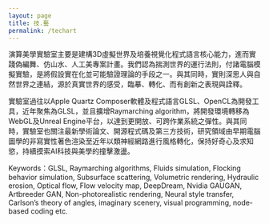 ```yaml
---
layout: page
title: 技.藝
permalink: /techart
---
```


演算美學實驗室主要是建構3D虛擬世界及培養視覺化程式語言核心能力，進而實踐偽編舞、仿山水、人工美專案計畫。我們認為揣測世界的運行法則，付諸電腦模擬實驗，是將假設實在化並可能驗證理論的手段之一。與其同時，實則深思人與自然世界之連結，源於真實世界的感受，臨摹、轉化、而有創新之表現與詮釋。

實驗室過往以Apple Quartz Composer軟體及程式語言GLSL、OpenCL為開發工具，近年聚焦為GLSL，並且擴增Raymarching algorithm，將開發環境轉移為WebGL及Unreal Engine平台，以達到更開放、可跨作業系統之彈性。與其同時，實驗室也關注最新學術論文、開源程式碼及第三方技術，研究領域由早期電腦圖學的非寫實性著色渲染至近年以類神經網路進行風格轉化，保持好奇心及求知慾，持續摸索AI科技與美學的撞擊激盪。

Keywords：GLSL, Raymarching algorithms, Fluids simulation, Flocking behavior simulation, Subsurface scattering, Volumetric rendering, Hydraulic erosion, Optical flow, Flow velocity map, DeepDream, Nvidia GAUGAN, Artbreeder GAN, Non-photorealistic rendering, Neural style transfer, Carlson’s theory of angles, imaginary scenery, visual programming, node-based coding  etc.



